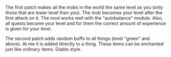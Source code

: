 The first patch makes all the mobs in the world the same level as you (only those that are lower level than you). The mob becomes your level after the first attack on it. The mod works well with the "autobalance" module. Also, all quests become your level and for them the correct amount of experience is given for your level.

The second patch adds random buffs to all things (level "green" and above). At me it is added directly to a thing. These items can be enchanted just like ordinary items. Diablo style.
